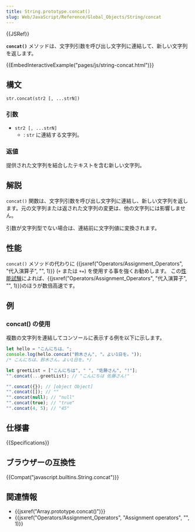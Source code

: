 ```yaml
---
title: String.prototype.concat()
slug: Web/JavaScript/Reference/Global_Objects/String/concat
---
```


{{JSRef}}

**`concat()`** メソッドは、文字列引数を呼び出し文字列に連結して、新しい文字列を返します。

{{EmbedInteractiveExample("pages/js/string-concat.html")}}

## 構文

```
str.concat(str2 [, ...strN])
```

### 引数

- `str2 [, ...strN]`
  - : `str` に連結する文字列。

### 返値

提供された文字列を結合したテキストを含む新しい文字列。

## 解説

`concat()` 関数は、文字列引数を呼び出し文字列に連結し、新しい文字列を返します。元の文字列または返された文字列の変更は、他の文字列には影響しません。

引数が文字列型でない場合は、連結前に文字列値に変換されます。

## 性能

`concat()` メソッドの代わりに {{jsxref("Operators/Assignment_Operators", "代入演算子", "", 1)}} (`+` または `+=`) を使用する事を強くお勧めします。
この[性能試験](https://jsperf.com/concat-vs-plus-vs-join)によれば、{{jsxref("Operators/Assignment_Operators", "代入演算子", "", 1)}}のほうが数倍高速です。

## 例

### concat() の使用

複数の文字列を連結してコンソールに表示する例を以下に示します。

```js
let hello = "こんにちは、";
console.log(hello.concat("鈴木さん", "。よい1日を。"));
/* こんにちは、鈴木さん。よい1日を。*/

let greetList = ["こんにちは", " ", "佐藤さん", "!"];
"".concat(...greetList); // "こんにちは 佐藤さん!"

"".concat({}); // [object Object]
"".concat([]); // ""
"".concat(null); // "null"
"".concat(true); // "true"
"".concat(4, 5); // "45"
```

## 仕様書

{{Specifications}}

## ブラウザーの互換性

{{Compat("javascript.builtins.String.concat")}}

## 関連情報

- {{jsxref("Array.prototype.concat()")}}
- {{jsxref("Operators/Assignment_Operators", "Assignment operators", "", 1)}}
